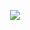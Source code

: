 
<p align="center">
<img src="https://media.discordapp.net/attachments/1182777530181222441/1237569950093279263/2024_05_07_0us_Kleki.png?ex=66460395&is=6644b215&hm=d293672a353f3c8e3beae06ac2bc0458a6333e93d7bdce745292de020d602bf9&=&format=webp&quality=lossless&width=469&height=614"/>
</p>

